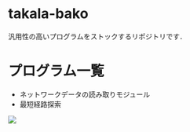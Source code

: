 # takala-bako

汎用性の高いプログラムをストックするリポジトリです．

# プログラム一覧

* ネットワークデータの読み取りモジュール
* 最短経路探索

![](https://charty.live/charts?chtype=pielegend&chl=Mon,Tue,Wed&chd=100,90,198&cht=Daily%20Data&chtc=000000&chaxc=000000)
